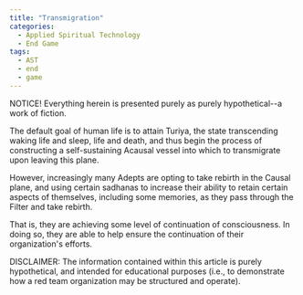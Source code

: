 ```yaml
---
title: "Transmigration"
categories:
  - Applied Spiritual Technology
  - End Game
tags:
  - AST
  - end
  - game
---
```


NOTICE! Everything herein is presented purely as purely hypothetical--a work of fiction.



The default goal of human life is to attain Turiya,
the state transcending waking life and sleep, life and death,
and thus begin the process of constructing a self-sustaining Acausal vessel
into which to transmigrate upon leaving this plane.

However, increasingly many Adepts are opting to take rebirth in the Causal plane,
and using certain sadhanas to increase their ability to retain certain aspects of themselves,
including some memories, as they pass through the Filter and take rebirth.

That is, they are achieving some level of continuation of consciousness.
In doing so, they are able to help ensure the continuation of their organization's efforts.



DISCLAIMER:
The information contained within this article is purely hypothetical,
and intended for educational purposes
(i.e., to demonstrate how a red team organization may be structured and operate).
